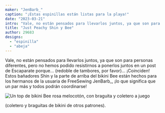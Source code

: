 ```yaml
---
maker: "JenBarb_"
caption: "¡Estas espinillas están listas para la playa!"
date: "2023-03-21"
intro: "Vale, no están pensados para llevarlos juntos, ya que son para personas diferentes, pero no hemos podido resistirnos a ponerlos juntos en un post de Escaparate porque... (redoble de tambores, por favor)... ¡Coinciden! Estos bañadores Shin y la parte de arriba del bikini Bee están hechos para los hermanos de la usuaria de FreeSewing JenBarb_, ¡lo que significa que un par más y todos podrán coordinarse!"
title: "Just Peachy Shin y Bee"
author: 29683
designs:
  - "espinilla"
  - "abeja"
---
```


Vale, no están pensados para llevarlos juntos, ya que son para personas diferentes, pero no hemos podido resistirnos a ponerlos juntos en un post de Escaparate porque... (redoble de tambores, por favor)... ¡Coinciden! Estos bañadores Shin y la parte de arriba del bikini Bee están hechos para los hermanos de la usuaria de FreeSewing JenBarb_, ¡lo que significa que un par más y todos podrán coordinarse!

![Un top de bikini Bee rosa melocotón, con braguita y coletero a juego](https://posts.freesewing.org/uploads/Pink_Bee_d2652fb34f.jpeg)

(coletero y braguitas de bikini de otros patrones).
